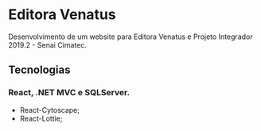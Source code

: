 # Editora Venatus

Desenvolvimento de um website para Editora Venatus e Projeto Integrador 2019.2 - Senai Cimatec.

## Tecnologias
### React, .NET MVC e SQLServer.
* React-Cytoscape;
* React-Lottie;
